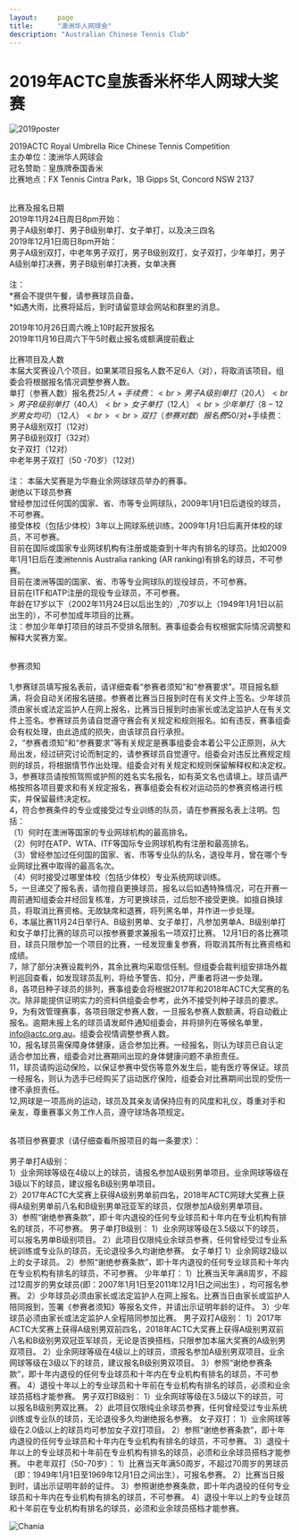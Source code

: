 ```yaml
---
layout:     page
title:      "澳洲华人网球会"
description: "Australian Chinese Tennis Club"
---
```


# 2019年ACTC皇族香米杯华人网球大奖赛

<div class="row text-center">
  <div class="col-xs-12 col-sm-12 col-md-12 col-lg-12">
    <img class="img-responsive" src="{{ site.baseurl }}/img/2019-poster.jpg" alt="2019poster" />
  </div>
</div>

2019ACTC Royal Umbrella Rice Chinese Tennis Competition<br>
主办单位：澳洲华人网球会<br>
冠名赞助：皇族牌泰国香米<br>
比赛地点：FX Tennis Cintra Park，1B Gipps St, Concord NSW 2137<br><br>

比赛及报名日期<br>
2019年11月24日周日8pm开始：<br> 
男子A级别单打、男子B级别单打、女子单打，以及决三四名<br>
2019年12月1日周日8pm开始： <br>
男子A级别双打，中老年男子双打，男子B级别双打，女子双打，少年单打，男子A级别单打决赛，男子B级别单打决赛，女单决赛<br><br>
注：<br>
*赛会不提供午餐，请参赛球员自备。<br>
*如遇大雨，比赛将延后，到时请留意球会网站和群里的消息。<br><br>
2019年10月26日周六晚上10时起开放报名 <br>
2019年11月16日周六下午5时截止报名或额满提前截止<br><br>
比赛项目及人数<br>
本届大奖赛设八个项目，如果某项目报名人数不足6人（对），将取消该项目。组委会将根据报名情况调整参赛人数。<br>
单打（参赛人数）报名费$25/人+手续费：<br>
男子A级别单打（20人）<br>  
男子B级别单打 （40人）<br> 
女子单打（12人）  <br>
少年单打（8-12岁男女均可）（12人）<br><br>
双打（参赛对数）报名费$50/对+手续费：<br>
男子A级别双打（12对） <br> 
男子B级别双打（32对） <br>
女子双打（12对）<br>
中老年男子双打（50 -70岁）（12对）<br><br>
注： 本届大奖赛是为华裔业余网球球员举办的赛事。<br> 
谢绝以下球员参赛<br>
曾经参加过任何国的国家、省、市等专业网球队，2009年1月1日后退役的球员，不可参赛。<br>
接受体校（包括少体校）3年以上网球系统训练，2009年1月1日后离开体校的球员，不可参赛。<br>
目前在国际或国家专业网球机构有注册或能查到十年内有排名的球员。比如2009年1月1日后在澳洲tennis Australia  ranking (AR ranking)有排名的球员，不可参赛。<br>
目前在澳洲等国的国家、省、市等专业网球队的现役球员，不可参赛。<br>
目前在ITF和ATP注册的现役专业球员，不可参赛。<br>
年龄在17岁以下（2002年11月24日以后出生的）,70岁以上（1949年1月1日以前出生的），不可参加成年项目的比赛。<br>
注：参加少年单打项目的球员不受排名限制。赛事组委会有权根据实际情况调整和解释大奖赛方案。 <br><br>

参赛须知<br><br>
1,参赛球员填写报名表前，请详细查看“参赛者须知”和“参赛要求”。项目报名额满，将会自动关闭报名链接。参赛者比赛当日报到时在有关文件上签名。少年球员须由家长或法定监护人在网上报名，比赛当日报到时由家长或法定监护人在有关文件上签名。参赛球员务请自觉遵守赛会有关规定和规则报名。如有违反，赛事组委会有权处理，由此造成的损失，由该球员自行承担。 <br>
2，“参赛者须知”和“参赛要求”等有关规定是赛事组委会本着公平公正原则，从大局出发，经过研究讨论而制定的，请参赛球员自觉遵守。组委会对违反比赛规定规则的球员，将根据情节作出处理。组委会对有关规定和规则保留解释权和决定权。<br>
3，参赛球员请按照驾照或护照的姓名实名报名，如有英文名也请填上。球员请严格按照各项目要求和有关规定报名，赛事组委会有权对运动员的参赛资格进行核实，并保留最终决定权。<br>
4，符合参赛条件的专业或接受过专业训练的队员，请在参赛报名表上注明。包括：<br>
（1）何时在澳洲等国家的专业网球机构的最高排名。<br>
（2）何时在ATP、WTA、ITF等国际专业网球机构有注册和最高排名。<br>
（3）曾经参加过任何国的国家、省、市等专业队的队名，退役年月，曾在哪个专业网球比赛中取得的最高名次。<br>
（4）何时接受过哪里体校（包括少体校）专业系统网球训练。 <br>
5，一旦递交了报名表，请勿擅自更换球员。报名以后如遇特殊情况，可在开赛一周前通知组委会并经回复核准，方可更换球员，过后恕不接受更换。如擅自换球员，将取消比赛资格。无故缺席和退赛，将列黑名单，并作进一步处理。<br>
6，本届比赛11月24日举行A、B级别男单、女子单打，凡参加男单A、B级别单打和女子单打比赛的球员可以按参赛要求兼报名一项双打比赛。 12月1日的各比赛项目，球员只限参加一个项目的比赛，一经发现重复参赛，将取消其所有比赛资格和成绩。<br>
7，除了部分决赛设裁判外，其余比赛均采取信任制。但组委会裁判组安排场外裁判巡回查看，如发现球员乱判，将给予警告、扣分，严重者将进一步处理。<br>
8，各项目种子球员的排列，赛事组委会将根据2017年和2018年ACTC大奖赛的名次。除非能提供证明实力的资料供组委会参考，此外不接受列种子球员的要求。<br>
9，为有效管理赛事，各项目限定参赛人数，一旦报名参赛人数额满，将自动截止报名。逾期未报上名的球员请发邮件通知组委会，并将排列在等候名单里，info@actc.org.au。组委会视情调整参赛人数。<br>
10，报名球员需保障身体健康，适合参加比赛。一经报名，则认为球员已自认定适合参加比赛，组委会对比赛期间出现的身体健康问题不承担责任。<br>
11，球员请购运动保险，以保证参赛中受伤等意外发生后，能有医疗等保证。球员一经报名，则认为选手已经购买了运动医疗保险，组委会对比赛期间出现的受伤一律不承担责任。<br>
12,网球是一项高尚的运动，球员及其亲友请保持应有的风度和礼仪，尊重对手和亲友，尊重赛事义务工作人员，遵守球场各项规定。<br><br>

各项目参赛要求（请仔细查看所报项目的每一条要求）：<br><br>
男子单打A级别：<br>
1）业余网球等级在4级以上的球员，请报名参加A级别男单项目。业余网球等级在3级以下的球员，建议报名B级别男单项目。<br>
2）2017年ACTC大奖赛上获得A级别男单前四名，2018年ACTC网球大奖赛上获得A级别男单前八名和B级别男单冠亚军的球员，仅限参加A级别男单项目。 <br>
3）参照“谢绝参赛条款”，即十年内退役的任何专业球员和十年内在专业机构有排名的球员，不可参赛。
男子单打B级别： 
1）业余网球等级在3.5级以下的球员，可以报名男单B级别项目。
2）此项目仅限纯业余球员参赛，任何曾经受过专业系统训练或专业队的球员，无论退役多久均谢绝参赛。
女子单打
1）业余网球2级以上的女子球员。
2）参照“谢绝参赛条款”，即十年内退役的任何专业球员和十年内在专业机构有排名的球员，不可参赛。
少年单打： 
1）比赛当天年满8周岁，不超过12周岁的男女球员(即：2007年1月1日至2011年12月1日之间出生) ，均可报名参赛。
2）少年球员必须由家长或法定监护人在网上报名。比赛当日由家长或监护人陪同报到，签署《参赛者须知》等报名文件，并请出示证明年龄的证件。 
3）少年球员必须由家长或法定监护人全程陪同参加比赛。
男子双打A级别：
1）2017年ACTC大奖赛上获得A级别男双前四名，2018年ACTC大奖赛上获得A级别男双前八名和B级别男双冠亚军球员，无论是否换搭档，只限参加本届大奖赛的A级别男双项目。
2）业余网球等级在4级以上的球员，须报名参加A级别男双项目。业余网球等级在3级以下的球员，建议报名B级别男双项目。
3）参照“谢绝参赛条款”，即十年内退役的任何专业球员和十年内在专业机构有排名的球员，不可参赛。
4）退役十年以上的专业球员和十年前在专业机构有排名的球员，必须和业余球员搭档才能参赛。
男子双打B级别：
1）业余网球等级在3.5级以下的球员，可以报名B级别男双比赛。
2）此项目仅限纯业余球员参赛，任何曾经受过专业系统训练或专业队的球员，无论退役多久均谢绝报名参赛。
女子双打：
1）业余网球等级在2.0级以上的球员均可参加女子双打项目。
2）参照“谢绝参赛条款”，即十年内退役的任何专业球员和十年内在专业机构有排名的球员，不可参赛。
3）退役十年以上的专业球员和十年前在专业机构有排名的球员，必须和业余球员搭档才能参赛。
中老年双打（50-70岁）：
1）比赛当天年满50周岁，不超过70周岁的男球员（即：1949年1月1日至1969年12月1日之间出生），可报名参赛。
2）比赛当日报到时，请出示证明年龄的证件。
3）参照谢绝参赛条款，即十年内退役的任何专业球员和十年内在专业机构有排名的球员，不可参赛。
4）退役十年以上的专业球员和十年前在专业机构有排名的球员，必须和业余球员搭档才能参赛。 





<div class="row">
  <div class="col-xs-offset-1 col-xs-10 col-sm-offset-2 col-sm-8 col-md-offset-2 col-md-8 col-lg-offset-2 col-lg-8">
    <img class="img-responsive" src="https://c5.staticflickr.com/9/8179/28251007604_30faf539bc_z.jpg" alt="Chania" />
  </div>
</div>

<script src="https://www.eventbrite.com.au/static/widgets/eb_widgets.js"></script>

<script type="text/javascript">
    var exampleCallback = function() {
        console.log('Order complete!');
    };

    window.EBWidgets.createWidget({
        widgetType: 'checkout',
        eventId: '62827392422',
        modal: true,
        modalTriggerElementId: 'eventbrite-widget-modal-trigger-62827392422',
        onOrderComplete: exampleCallback
    });
</script>
